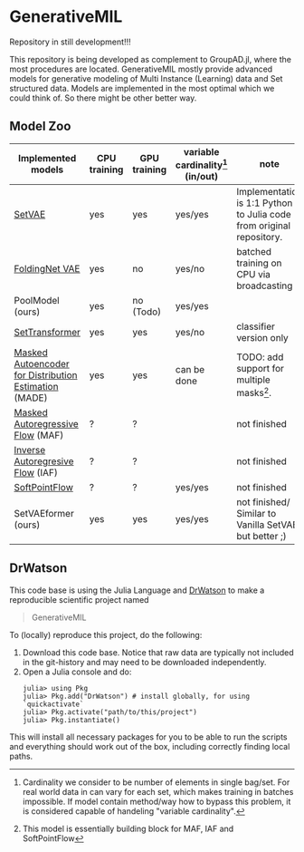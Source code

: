 # GenerativeMIL
Repository in still development!!!

This repository is being developed as complement to GroupAD.jl, where the most procedures are located. 
GenerativeMIL mostly provide advanced models for generative modeling of Multi Instance (Learning) data and Set structured data. 
Models are implemented in the most optimal which we could think of. So there might be other better way.

## Model Zoo
| Implemented models | CPU training | GPU training | variable cardinality[^1] (in/out) | note |
|---|---|---|---|---|
| [SetVAE][setvae] | yes | yes | yes/yes | Implementation is 1:1 Python to Julia code from original repository. | 
| [FoldingNet VAE][foldingnet] | yes | no | yes/no | batched training on CPU via broadcasting |
| PoolModel (ours) | yes | no (Todo) | yes/yes | |
| [SetTransformer][settransformer] | yes | yes | yes/no | classifier version only | 
| [Masked Autoencoder for Distribution Estimation][made] (MADE) | yes | yes | can be done |  TODO: add support for multiple masks[^2].|
| [Masked Autoregressive Flow][maf] (MAF)| ? | ? |  | not finished |
| [Inverse Autoregresive Flow][iaf] (IAF)| ? | ? |  | not finished |
| [SoftPointFlow][softflow] | ? | ? | yes/yes | not finished |
| SetVAEformer (ours) | yes | yes | yes/yes | not finished/ Similar to Vanilla SetVAE but better ;) | 

[^1]: Cardinality we consider to be number of elements in single bag/set. For real world data in can vary for each set, which makes training in batches impossible. If model contain method/way how to bypass this problem, it is considered capable of handeling "variable cardinality".
 
[^2]: This model is essentially building block for MAF, IAF and SoftPointFlow


## DrWatson
This code base is using the Julia Language and [DrWatson](https://juliadynamics.github.io/DrWatson.jl/stable/)
to make a reproducible scientific project named
> GenerativeMIL

To (locally) reproduce this project, do the following:

1. Download this code base. Notice that raw data are typically not included in the
   git-history and may need to be downloaded independently.
2. Open a Julia console and do:
   ```
   julia> using Pkg
   julia> Pkg.add("DrWatson") # install globally, for using `quickactivate`
   julia> Pkg.activate("path/to/this/project")
   julia> Pkg.instantiate()
   ```

This will install all necessary packages for you to be able to run the scripts and
everything should work out of the box, including correctly finding local paths.



[setvae]: https://openaccess.thecvf.com/content/CVPR2021/papers/Kim_SetVAE_Learning_Hierarchical_Composition_for_Generative_Modeling_of_Set-Structured_Data_CVPR_2021_paper.pdf
[foldingnet]: https://ieeexplore.ieee.org/document/9506795
[settransformer]: http://proceedings.mlr.press/v97/lee19d/lee19d.pdf
[made]: https://arxiv.org/pdf/1502.03509.pdf 
[maf]: https://homepages.inf.ed.ac.uk/imurray2/pub/17maf/maf.pdf
[iaf]: https://arxiv.org/pdf/1606.04934.pdf
[softflow]: https://arxiv.org/pdf/2006.04604.pdf




